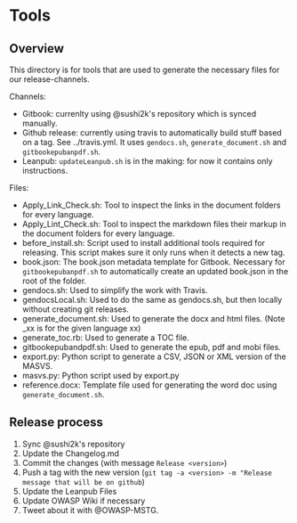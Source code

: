 # Tools

## Overview

This directory is for tools that are used to generate the necessary files for our release-channels.

Channels:

- Gitbook: currenlty using @sushi2k's repository which is synced manually.
- Github release: currently using travis to automatically build stuff based on a tag. See ../travis.yml. It uses `gendocs.sh`, `generate_document.sh` and `gitbookepubanpdf.sh`.
- Leanpub: `updateLeanpub.sh` is in the making: for now it contains only instructions.

Files:

- Apply_Link_Check.sh: Tool to inspect the links in the document folders for every language.
- Apply_Lint_Check.sh: Tool to inspect the markdown files their markup in the document folders for every language.
- before_install.sh: Script used to install additional tools required for releasing. This script makes sure it only runs when it detects a new tag.
- book.json: The book.json metadata template for Gitbook. Necessary for `gitbookepubanpdf.sh` to automatically create an updated book.json in the root of the folder.
- gendocs.sh: Used to simplify the work with Travis.
- gendocsLocal.sh: Used to do the same as gendocs.sh, but then locally without creating git releases.
- generate_document.sh: Used to generate the docx and html files. (Note _xx is for the given language xx)
- generate_toc.rb: Used to generate a TOC file.
- gitbookepubandpdf.sh: Used to generate the epub, pdf and mobi files.
- export.py: Python script to generate a CSV, JSON or XML version of the MASVS.
- masvs.py: Python script used by export.py
- reference.docx: Template file used for generating the word doc using `generate_document.sh`.

## Release process

1. Sync @sushi2k's repository
2. Update the Changelog.md
3. Commit the changes (with message `Release <version>`)
4. Push a tag with the new version (`git tag -a <version> -m "Release message that will be on github`)
5. Update the Leanpub Files
6. Update OWASP Wiki if necessary
7. Tweet about it with @OWASP-MSTG.
